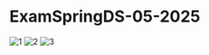 ﻿# ExamSpringDS-05-2025
![1](https://github.com/user-attachments/assets/5244ee88-7235-4c24-8d5f-f88de4f1fb85)
![2](https://github.com/user-attachments/assets/245f2f85-020e-4efb-ab9b-92b4307ea3be)
![3](https://github.com/user-attachments/assets/a3288a68-267d-418e-9dbe-9e845ea2292f)
